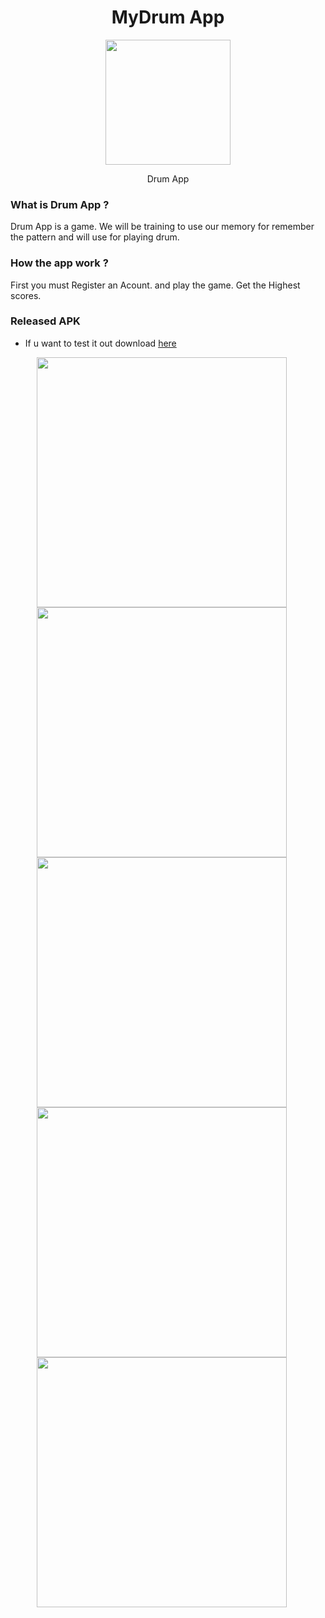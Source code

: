 <h1 align='center'>MyDrum App</h1>

<p align='center'>
  <a href='https://github.com/sluxz3r/React-Native-DrumApp.git'>
  <img width=200 src='https://cdn4.iconfinder.com/data/icons/musical-instruments-22/50/1-512.png' />
  </a>
</p>
<p align='center'>Drum App</p>

### What is Drum App ?
Drum App is a game. We will be training to use our memory for remember the pattern and will use for playing drum.

### How the app work ?
First you must Register an Acount. and play the game.
Get the Highest scores.

### Released APK

- If u want to test it out download [here](https://drive.google.com/file/d/1-32RCsuYK56lfKgGeawDJnp_K8GKjM_j/view) 
<p align="center">
    <img src="https://res.cloudinary.com/dbhwvh1mf/image/upload/v1565887838/wa/WhatsApp_Image_2019-08-15_at_23.42.33_tfrpyc.jpg" width=400 align="center" style="margin-right:20px"/>
    <img src="https://res.cloudinary.com/dbhwvh1mf/image/upload/v1565887838/wa/WhatsApp_Image_2019-08-15_at_23.42.33_1_cgnj8g.jpg" width=400 align="center" style="margin-right:20px"/>
    <img src="https://res.cloudinary.com/dbhwvh1mf/image/upload/v1565887838/wa/WhatsApp_Image_2019-08-15_at_23.42.32_ttipqt.jpg" width=400 align="center" style="margin-right:20px"/>
    <img src="https://res.cloudinary.com/dbhwvh1mf/image/upload/v1565887838/wa/WhatsApp_Image_2019-08-15_at_23.42.32_1_ticc04.jpg" width=400 align="center" style="margin-right:20px"/>
    <img src="https://res.cloudinary.com/dbhwvh1mf/image/upload/v1565887838/wa/WhatsApp_Image_2019-08-15_at_23.42.32_2_rectym.jpg" width=400 align="center" style="margin-right:20px"/>
</p> 